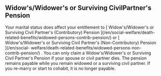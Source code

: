 ##  Widow's/Widower's or Surviving CivilPartner's Pension

Your marital status does affect your entitlement to [ Widow's/Widower's or
Surviving Civil Partner's (Contributory) Pension ](/en/social-welfare/death-
related-benefits/widowed-persons-contrib-pension/) or [ Widow's/Widower's or
Surviving Civil Partner's (Non-Contributory) Pension ](/en/social-
welfare/death-related-benefits/widowed-persons-non-contrib-pension/) . You can
only claim a Widow's/Widower's or Surviving Civil Partner's Pension if your
spouse or civil partner dies. The pension remains payable while you remain
widowed or a surviving civil partner. If you re-marry or start to cohabit, it
is no longer payable.
